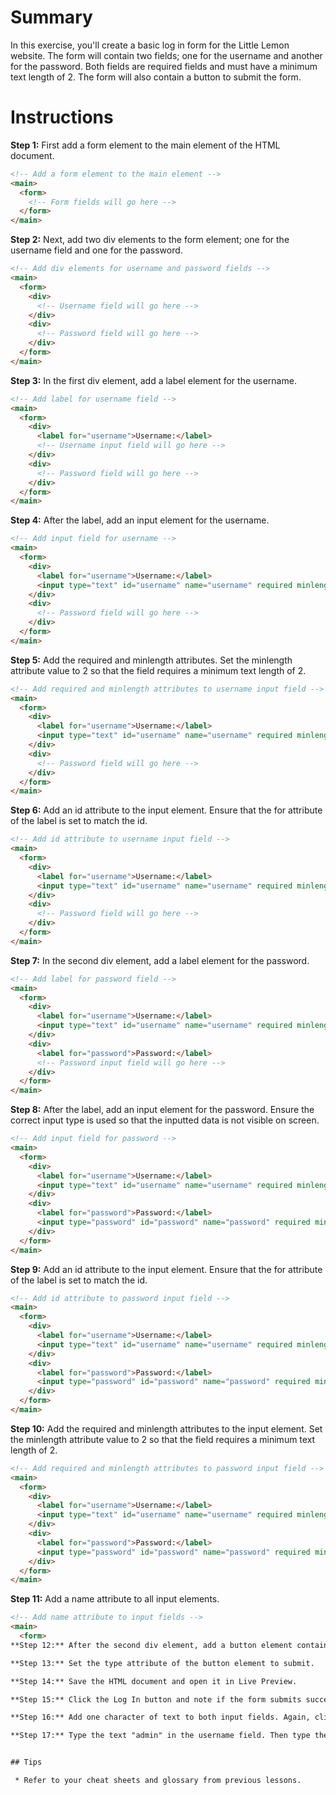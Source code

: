 # Summary

In this exercise, you'll create a basic log in form for the Little Lemon website. The form will contain two fields; one for the username and another for the password. Both fields are required fields and must have a minimum text length of 2. The form will also contain a button to submit the form.

# Instructions

**Step 1:** First add a form element to the main element of the HTML document.

```html
<!-- Add a form element to the main element -->
<main>
  <form>
    <!-- Form fields will go here -->
  </form>
</main>
```

**Step 2:** Next, add two div elements to the form element; one for the username field and one for the password.

```html
<!-- Add div elements for username and password fields -->
<main>
  <form>
    <div>
      <!-- Username field will go here -->
    </div>
    <div>
      <!-- Password field will go here -->
    </div>
  </form>
</main>
```

**Step 3:** In the first div element, add a label element for the username.

```html
<!-- Add label for username field -->
<main>
  <form>
    <div>
      <label for="username">Username:</label>
      <!-- Username input field will go here -->
    </div>
    <div>
      <!-- Password field will go here -->
    </div>
  </form>
</main>
```

**Step 4:** After the label, add an input element for the username.

```html
<!-- Add input field for username -->
<main>
  <form>
    <div>
      <label for="username">Username:</label>
      <input type="text" id="username" name="username" required minlength="2">
    </div>
    <div>
      <!-- Password field will go here -->
    </div>
  </form>
</main>
```

**Step 5:** Add the required and minlength attributes. Set the minlength attribute value to 2 so that the field requires a minimum text length of 2.

```html
<!-- Add required and minlength attributes to username input field -->
<main>
  <form>
    <div>
      <label for="username">Username:</label>
      <input type="text" id="username" name="username" required minlength="2">
    </div>
    <div>
      <!-- Password field will go here -->
    </div>
  </form>
</main>
```

**Step 6:** Add an id attribute to the input element. Ensure that the for attribute of the label is set to match the id.

```html
<!-- Add id attribute to username input field -->
<main>
  <form>
    <div>
      <label for="username">Username:</label>
      <input type="text" id="username" name="username" required minlength="2">
    </div>
    <div>
      <!-- Password field will go here -->
    </div>
  </form>
</main>
```

**Step 7:** In the second div element, add a label element for the password.

```html
<!-- Add label for password field -->
<main>
  <form>
    <div>
      <label for="username">Username:</label>
      <input type="text" id="username" name="username" required minlength="2">
    </div>
    <div>
      <label for="password">Password:</label>
      <!-- Password input field will go here -->
    </div>
  </form>
</main>
```

**Step 8:** After the label, add an input element for the password. Ensure the correct input type is used so that the inputted data is not visible on screen.

```html
<!-- Add input field for password -->
<main>
  <form>
    <div>
      <label for="username">Username:</label>
      <input type="text" id="username" name="username" required minlength="2">
    </div>
    <div>
      <label for="password">Password:</label>
      <input type="password" id="password" name="password" required minlength="2">
    </div>
  </form>
</main>
```

**Step 9:** Add an id attribute to the input element. Ensure that the for attribute of the label is set to match the id.

```html
<!-- Add id attribute to password input field -->
<main>
  <form>
    <div>
      <label for="username">Username:</label>
      <input type="text" id="username" name="username" required minlength="2">
    </div>
    <div>
      <label for="password">Password:</label>
      <input type="password" id="password" name="password" required minlength="2">
    </div>
  </form>
</main>
```

**Step 10:** Add the required and minlength attributes to the input element. Set the minlength attribute value to 2 so that the field requires a minimum text length of 2.

```html
<!-- Add required and minlength attributes to password input field -->
<main>
  <form>
    <div>
      <label for="username">Username:</label>
      <input type="text" id="username" name="username" required minlength="2">
    </div>
    <div>
      <label for="password">Password:</label>
      <input type="password" id="password" name="password" required minlength="2">
    </div>
  </form>
</main>
```

**Step 11:** Add a name attribute to all input elements.

```html
<!-- Add name attribute to input fields -->
<main>
  <form>
**Step 12:** After the second div element, add a button element containing the text "Log In".

**Step 13:** Set the type attribute of the button element to submit.

**Step 14:** Save the HTML document and open it in Live Preview.

**Step 15:** Click the Log In button and note if the form submits successfully. The form submits successfully when no errors are displayed and the content of the form resets.

**Step 16:** Add one character of text to both input fields. Again, click the Log In button and note if the form submits successfully.

**Step 17:** Type the text "admin" in the username field. Then type the text "password" in the password field. Click the Log In button and note if the form submits successfully.


## Tips

 * Refer to your cheat sheets and glossary from previous lessons.
